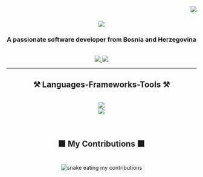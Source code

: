 <img align="right" src="https://visitor-badge.laobi.icu/badge?page_id=nbecirspah1.nbecirspah1" />

<h1 align="center">
<a href="https://git.io/typing-svg">
<img src="https://readme-typing-svg.herokuapp.com/?font=Righteous&size=35&center=true&vCenter=true&width=500&height=70&duration=4000&lines=Hi+There!;+I'm+Nejla+Becirspahic!;" />
</a>
</h1>

<h3 align="center">A passionate software developer from Bosnia and Herzegovina </h3>
<br/>
<div align="center">
  <a href="mailto:nbecirspah1@etf.unsa.ba" >
    <img src="https://img.shields.io/badge/Gmail-333333?style=for-the-badge&logo=gmail&logoColor=red" target="_blank"/>
  </a>
  <a href="www.linkedin.com/in/nejla-becirspahic-3ba44b29a" target="_blank">
  <img src="https://img.shields.io/badge/LinkedIn-0077B5?style=for-the-badge&logo=linkedin&logoColor=white" target="_blank" />
  </a>
</div>

<hr/>

<h2 align="center">⚒️ Languages-Frameworks-Tools ⚒️</h2>
<br/>
<div align="center">
<a href="https://skillicons.dev">
  <img src="https://skillicons.dev/icons?i=nodejs,python,javascript,express,c,cpp,cs,java,kotlin"/><br>
  <img src="https://skillicons.dev/icons?i=react,mysql,postgresql,html,css,figma,git,github,postman" />
</a>
</div>
</a>
</div>

<br />
<br />
<div align="center">
<h2>🟩 My Contributions 🟩</h2>
<br>
<img alt="snake eating my contributions" src="https://raw.githubusercontent.com/tvoje_korisnicko_ime/tvoje_repozitorijum/output/github-contribution-grid-snake-dark.svg" />
<br/><br/><br/>
</div>
